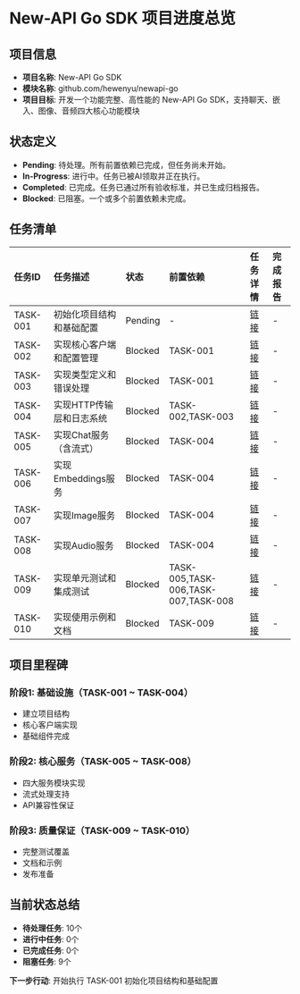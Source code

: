 # New-API Go SDK 项目进度总览

## 项目信息
- **项目名称**: New-API Go SDK
- **模块名称**: github.com/hewenyu/newapi-go
- **项目目标**: 开发一个功能完整、高性能的 New-API Go SDK，支持聊天、嵌入、图像、音频四大核心功能模块

## 状态定义
- **Pending**: 待处理。所有前置依赖已完成，但任务尚未开始。
- **In-Progress**: 进行中。任务已被AI领取并正在执行。
- **Completed**: 已完成。任务已通过所有验收标准，并已生成归档报告。
- **Blocked**: 已阻塞。一个或多个前置依赖未完成。

## 任务清单

| 任务ID   | 任务描述                               | 状态        | 前置依赖        | 任务详情                                      | 完成报告                                    |
| :------- | :------------------------------------- | :---------- | :-------------- | :-------------------------------------------- | :------------------------------------------ |
| TASK-001 | 初始化项目结构和基础配置               | Pending     | -               | [链接](./TASK-001_init_project.md)            | -                                           |
| TASK-002 | 实现核心客户端和配置管理               | Blocked     | TASK-001        | [链接](./TASK-002_core_client.md)            | -                                           |
| TASK-003 | 实现类型定义和错误处理                 | Blocked     | TASK-001        | [链接](./TASK-003_types_errors.md)           | -                                           |
| TASK-004 | 实现HTTP传输层和日志系统               | Blocked     | TASK-002,TASK-003 | [链接](./TASK-004_http_logger.md)           | -                                           |
| TASK-005 | 实现Chat服务（含流式）                 | Blocked     | TASK-004        | [链接](./TASK-005_chat_service.md)           | -                                           |
| TASK-006 | 实现Embeddings服务                    | Blocked     | TASK-004        | [链接](./TASK-006_embeddings_service.md)     | -                                           |
| TASK-007 | 实现Image服务                         | Blocked     | TASK-004        | [链接](./TASK-007_image_service.md)          | -                                           |
| TASK-008 | 实现Audio服务                         | Blocked     | TASK-004        | [链接](./TASK-008_audio_service.md)          | -                                           |
| TASK-009 | 实现单元测试和集成测试                 | Blocked     | TASK-005,TASK-006,TASK-007,TASK-008 | [链接](./TASK-009_testing.md)              | -                                           |
| TASK-010 | 实现使用示例和文档                     | Blocked     | TASK-009        | [链接](./TASK-010_examples_docs.md)          | -                                           |

## 项目里程碑

### 阶段1: 基础设施（TASK-001 ~ TASK-004）
- 建立项目结构
- 核心客户端实现
- 基础组件完成

### 阶段2: 核心服务（TASK-005 ~ TASK-008）
- 四大服务模块实现
- 流式处理支持
- API兼容性保证

### 阶段3: 质量保证（TASK-009 ~ TASK-010）
- 完整测试覆盖
- 文档和示例
- 发布准备

## 当前状态总结
- **待处理任务**: 10个
- **进行中任务**: 0个
- **已完成任务**: 0个
- **阻塞任务**: 9个

**下一步行动**: 开始执行 TASK-001 初始化项目结构和基础配置 